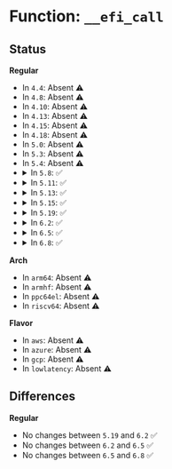 # Function: <code>__efi_call</code>

## Status
<b>Regular</b>
<ul>
<li>
In <code>4.4</code>: Absent ⚠️
</li>
<li>
In <code>4.8</code>: Absent ⚠️
</li>
<li>
In <code>4.10</code>: Absent ⚠️
</li>
<li>
In <code>4.13</code>: Absent ⚠️
</li>
<li>
In <code>4.15</code>: Absent ⚠️
</li>
<li>
In <code>4.18</code>: Absent ⚠️
</li>
<li>
In <code>5.0</code>: Absent ⚠️
</li>
<li>
In <code>5.3</code>: Absent ⚠️
</li>
<li>
In <code>5.4</code>: Absent ⚠️
</li>
<li>
<details>
<summary>In <code>5.8</code>: ✅</summary>

**Collision:** Unique Global

**Inline:** No

**Transformation:** False

**Instances:**

```
In None (0)
Location: None
Inline: False
Direct callers:
  - arch/x86/platform/efi/efi_64.c:efi_set_virtual_address_map
  - drivers/firmware/efi/runtime-wrappers.c:virt_efi_reset_system
  - drivers/firmware/efi/runtime-wrappers.c:efi_call_rts
  - drivers/firmware/efi/runtime-wrappers.c:efi_call_rts
  - drivers/firmware/efi/runtime-wrappers.c:efi_call_rts
  - drivers/firmware/efi/runtime-wrappers.c:efi_call_rts
  - drivers/firmware/efi/runtime-wrappers.c:efi_call_rts
  - drivers/firmware/efi/runtime-wrappers.c:efi_call_rts
  - drivers/firmware/efi/runtime-wrappers.c:efi_call_rts
  - drivers/firmware/efi/runtime-wrappers.c:efi_call_rts
  - drivers/firmware/efi/runtime-wrappers.c:efi_call_rts
  - drivers/firmware/efi/runtime-wrappers.c:efi_call_rts
  - drivers/firmware/efi/runtime-wrappers.c:efi_call_rts
```
**Symbols:**

```
ffffffff81099360-ffffffff8109938a: __efi_call (STB_GLOBAL)
```
</details>
</li>
<li>
<details>
<summary>In <code>5.11</code>: ✅</summary>

**Collision:** Unique Global

**Inline:** No

**Transformation:** False

**Instances:**

```
In None (0)
Location: None
Inline: False
Direct callers:
  - arch/x86/platform/efi/efi_64.c:efi_set_virtual_address_map
  - arch/x86/platform/uv/bios_uv.c:__uv_bios_call
  - drivers/firmware/efi/runtime-wrappers.c:virt_efi_reset_system
  - drivers/firmware/efi/runtime-wrappers.c:efi_call_rts
  - drivers/firmware/efi/runtime-wrappers.c:efi_call_rts
  - drivers/firmware/efi/runtime-wrappers.c:efi_call_rts
  - drivers/firmware/efi/runtime-wrappers.c:efi_call_rts
  - drivers/firmware/efi/runtime-wrappers.c:efi_call_rts
  - drivers/firmware/efi/runtime-wrappers.c:efi_call_rts
  - drivers/firmware/efi/runtime-wrappers.c:efi_call_rts
  - drivers/firmware/efi/runtime-wrappers.c:efi_call_rts
  - drivers/firmware/efi/runtime-wrappers.c:efi_call_rts
  - drivers/firmware/efi/runtime-wrappers.c:efi_call_rts
  - drivers/firmware/efi/runtime-wrappers.c:efi_call_rts
```
**Symbols:**

```
ffffffff81098450-ffffffff8109847a: __efi_call (STB_GLOBAL)
```
</details>
</li>
<li>
<details>
<summary>In <code>5.13</code>: ✅</summary>

**Collision:** Unique Global

**Inline:** No

**Transformation:** False

**Instances:**

```
In None (0)
Location: None
Inline: False
Direct callers:
  - arch/x86/platform/efi/efi_64.c:efi_set_virtual_address_map
  - arch/x86/platform/uv/bios_uv.c:__uv_bios_call
  - drivers/firmware/efi/runtime-wrappers.c:virt_efi_reset_system
  - drivers/firmware/efi/runtime-wrappers.c:efi_call_rts
  - drivers/firmware/efi/runtime-wrappers.c:efi_call_rts
  - drivers/firmware/efi/runtime-wrappers.c:efi_call_rts
  - drivers/firmware/efi/runtime-wrappers.c:efi_call_rts
  - drivers/firmware/efi/runtime-wrappers.c:efi_call_rts
  - drivers/firmware/efi/runtime-wrappers.c:efi_call_rts
  - drivers/firmware/efi/runtime-wrappers.c:efi_call_rts
  - drivers/firmware/efi/runtime-wrappers.c:efi_call_rts
  - drivers/firmware/efi/runtime-wrappers.c:efi_call_rts
  - drivers/firmware/efi/runtime-wrappers.c:efi_call_rts
  - drivers/firmware/efi/runtime-wrappers.c:efi_call_rts
```
**Symbols:**

```
ffffffff81098c90-ffffffff81098cba: __efi_call (STB_GLOBAL)
```
</details>
</li>
<li>
<details>
<summary>In <code>5.15</code>: ✅</summary>

**Collision:** Unique Global

**Inline:** No

**Transformation:** False

**Instances:**

```
In None (0)
Location: None
Inline: False
Direct callers:
  - arch/x86/platform/efi/efi_64.c:efi_set_virtual_address_map
  - arch/x86/platform/uv/bios_uv.c:__uv_bios_call
  - drivers/acpi/prmt.c:acpi_platformrt_space_handler
  - drivers/firmware/efi/runtime-wrappers.c:virt_efi_reset_system
  - drivers/firmware/efi/runtime-wrappers.c:efi_call_rts
  - drivers/firmware/efi/runtime-wrappers.c:efi_call_rts
  - drivers/firmware/efi/runtime-wrappers.c:efi_call_rts
  - drivers/firmware/efi/runtime-wrappers.c:efi_call_rts
  - drivers/firmware/efi/runtime-wrappers.c:efi_call_rts
  - drivers/firmware/efi/runtime-wrappers.c:efi_call_rts
  - drivers/firmware/efi/runtime-wrappers.c:efi_call_rts
  - drivers/firmware/efi/runtime-wrappers.c:efi_call_rts
  - drivers/firmware/efi/runtime-wrappers.c:efi_call_rts
  - drivers/firmware/efi/runtime-wrappers.c:efi_call_rts
  - drivers/firmware/efi/runtime-wrappers.c:efi_call_rts
```
**Symbols:**

```
ffffffff810a8c60-ffffffff810a8c8a: __efi_call (STB_GLOBAL)
```
</details>
</li>
<li>
<details>
<summary>In <code>5.19</code>: ✅</summary>

```c
void __efi_call();
```

**Collision:** Unique Global

**Inline:** No

**Transformation:** False

**Instances:**

```
In arch/x86/platform/efi/efi_stub_64.S (ffffffff810be370)
Location: arch/x86/platform/efi/efi_stub_64.S
Inline: False
Direct callers:
  - arch/x86/platform/efi/efi_64.c:efi_set_virtual_address_map
  - arch/x86/platform/uv/bios_uv.c:__uv_bios_call
  - drivers/acpi/prmt.c:acpi_platformrt_space_handler
  - drivers/firmware/efi/runtime-wrappers.c:virt_efi_reset_system
  - drivers/firmware/efi/runtime-wrappers.c:efi_call_rts
  - drivers/firmware/efi/runtime-wrappers.c:efi_call_rts
  - drivers/firmware/efi/runtime-wrappers.c:efi_call_rts
  - drivers/firmware/efi/runtime-wrappers.c:efi_call_rts
  - drivers/firmware/efi/runtime-wrappers.c:efi_call_rts
  - drivers/firmware/efi/runtime-wrappers.c:efi_call_rts
  - drivers/firmware/efi/runtime-wrappers.c:efi_call_rts
  - drivers/firmware/efi/runtime-wrappers.c:efi_call_rts
  - drivers/firmware/efi/runtime-wrappers.c:efi_call_rts
  - drivers/firmware/efi/runtime-wrappers.c:efi_call_rts
  - drivers/firmware/efi/runtime-wrappers.c:efi_call_rts
```
**Symbols:**

```
ffffffff810be370-ffffffff810be39e: __efi_call (STB_GLOBAL)
```
</details>
</li>
<li>
<details>
<summary>In <code>6.2</code>: ✅</summary>

```c
void __efi_call();
```

**Collision:** Unique Global

**Inline:** No

**Transformation:** False

**Instances:**

```
In arch/x86/platform/efi/efi_stub_64.S (ffffffff810d99f0)
Location: arch/x86/platform/efi/efi_stub_64.S
Inline: False
Direct callers:
  - arch/x86/platform/efi/efi_64.c:efi_set_virtual_address_map
  - arch/x86/platform/uv/bios_uv.c:__uv_bios_call
  - drivers/acpi/prmt.c:acpi_platformrt_space_handler
  - drivers/firmware/efi/runtime-wrappers.c:efi_call_rts
  - drivers/firmware/efi/runtime-wrappers.c:efi_call_rts
  - drivers/firmware/efi/runtime-wrappers.c:efi_call_rts
  - drivers/firmware/efi/runtime-wrappers.c:efi_call_rts
  - drivers/firmware/efi/runtime-wrappers.c:efi_call_rts
  - drivers/firmware/efi/runtime-wrappers.c:efi_call_rts
  - drivers/firmware/efi/runtime-wrappers.c:efi_call_rts
  - drivers/firmware/efi/runtime-wrappers.c:efi_call_rts
  - drivers/firmware/efi/runtime-wrappers.c:efi_call_rts
  - drivers/firmware/efi/runtime-wrappers.c:efi_call_rts
  - drivers/firmware/efi/runtime-wrappers.c:efi_call_rts
```
**Symbols:**

```
ffffffff810d99f0-ffffffff810d9a1e: __efi_call (STB_GLOBAL)
```
</details>
</li>
<li>
<details>
<summary>In <code>6.5</code>: ✅</summary>

```c
void __efi_call();
```

**Collision:** Unique Global

**Inline:** No

**Transformation:** False

**Instances:**

```
In arch/x86/platform/efi/efi_stub_64.S (ffffffff810e4f80)
Location: arch/x86/platform/efi/efi_stub_64.S
Inline: False
Direct callers:
  - arch/x86/platform/efi/efi_64.c:efi_set_virtual_address_map
  - arch/x86/platform/uv/bios_uv.c:__uv_bios_call
  - drivers/acpi/prmt.c:acpi_platformrt_space_handler
  - drivers/firmware/efi/runtime-wrappers.c:efi_call_rts
  - drivers/firmware/efi/runtime-wrappers.c:efi_call_rts
  - drivers/firmware/efi/runtime-wrappers.c:efi_call_rts
  - drivers/firmware/efi/runtime-wrappers.c:efi_call_rts
  - drivers/firmware/efi/runtime-wrappers.c:efi_call_rts
  - drivers/firmware/efi/runtime-wrappers.c:efi_call_rts
  - drivers/firmware/efi/runtime-wrappers.c:efi_call_rts
  - drivers/firmware/efi/runtime-wrappers.c:efi_call_rts
  - drivers/firmware/efi/runtime-wrappers.c:efi_call_rts
  - drivers/firmware/efi/runtime-wrappers.c:efi_call_rts
  - drivers/firmware/efi/runtime-wrappers.c:efi_call_rts
```
**Symbols:**

```
ffffffff810e4f80-ffffffff810e4fae: __efi_call (STB_GLOBAL)
```
</details>
</li>
<li>
<details>
<summary>In <code>6.8</code>: ✅</summary>

```c
void __efi_call();
```

**Collision:** Unique Global

**Inline:** No

**Transformation:** False

**Instances:**

```
In arch/x86/platform/efi/efi_stub_64.S (ffffffff810ed340)
Location: arch/x86/platform/efi/efi_stub_64.S
Inline: False
Direct callers:
  - arch/x86/platform/efi/efi_64.c:efi_set_virtual_address_map
  - arch/x86/platform/uv/bios_uv.c:__uv_bios_call
  - drivers/firmware/efi/runtime-wrappers.c:efi_call_rts
  - drivers/firmware/efi/runtime-wrappers.c:efi_call_rts
  - drivers/firmware/efi/runtime-wrappers.c:efi_call_rts
  - drivers/firmware/efi/runtime-wrappers.c:efi_call_rts
  - drivers/firmware/efi/runtime-wrappers.c:efi_call_rts
  - drivers/firmware/efi/runtime-wrappers.c:efi_call_rts
  - drivers/firmware/efi/runtime-wrappers.c:efi_call_rts
  - drivers/firmware/efi/runtime-wrappers.c:efi_call_rts
  - drivers/firmware/efi/runtime-wrappers.c:efi_call_rts
  - drivers/firmware/efi/runtime-wrappers.c:efi_call_rts
  - drivers/firmware/efi/runtime-wrappers.c:efi_call_rts
  - drivers/firmware/efi/runtime-wrappers.c:efi_call_rts
```
**Symbols:**

```
ffffffff810ed340-ffffffff810ed36e: __efi_call (STB_GLOBAL)
```
</details>
</li>
</ul>
<b>Arch</b>
<ul>
<li>
In <code>arm64</code>: Absent ⚠️
</li>
<li>
In <code>armhf</code>: Absent ⚠️
</li>
<li>
In <code>ppc64el</code>: Absent ⚠️
</li>
<li>
In <code>riscv64</code>: Absent ⚠️
</li>
</ul>
<b>Flavor</b>
<ul>
<li>
In <code>aws</code>: Absent ⚠️
</li>
<li>
In <code>azure</code>: Absent ⚠️
</li>
<li>
In <code>gcp</code>: Absent ⚠️
</li>
<li>
In <code>lowlatency</code>: Absent ⚠️
</li>
</ul>

## Differences
<b>Regular</b>
<ul>
<li>
No changes between <code>5.19</code> and <code>6.2</code> ✅
</li>
<li>
No changes between <code>6.2</code> and <code>6.5</code> ✅
</li>
<li>
No changes between <code>6.5</code> and <code>6.8</code> ✅
</li>
</ul>
